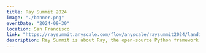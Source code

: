 ```yaml
---
title: Ray Summit 2024
image: "./banner.png"
eventDate: "2024-09-30"
location: San Francisco
link: "https://raysummit.anyscale.com/flow/anyscale/raysummit2024/landing/page/eventsite?utm_source=anyscale&utm_medium=website&utm_campaign=ray_summit_2024&utm_content=events&_gl=1*mw4x59*_gcl_au*MTU3ODM0ODc5NC4xNzIyMzYyNTYx*_ga*NjYwNDIwOTY3LjE3MjIzNjI1NjI.*_ga_T6EXHYG44V*MTcyMjM2MjY4Ni4xLjEuMTcyMjM2Mjc3NS40Mi4wLjE3OTYzNjUyMTc."
description: Ray Summit is about Ray, the open-source Python framework for building distributed applications that run at any scale.
---
```


